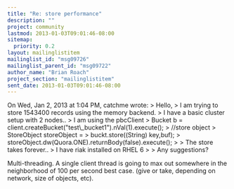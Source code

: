 ```yaml
---
title: "Re: store performance"
description: ""
project: community
lastmod: 2013-01-03T09:01:46-08:00
sitemap:
  priority: 0.2
layout: mailinglistitem
mailinglist_id: "msg09726"
mailinglist_parent_id: "msg09722"
author_name: "Brian Roach"
project_section: "mailinglistitem"
sent_date: 2013-01-03T09:01:46-08:00
---
```



On Wed, Jan 2, 2013 at 1:04 PM, catchme  wrote:
&gt; Hello,
&gt; I am trying to store 1543400 records using the memory backend.
&gt; I have a basic cluster setup with 2 nodes..
&gt; I am using the pbcClient
&gt; Bucket b = client.createBucket("test\\_bucket1").nVal(1).execute();
&gt; //store object
&gt; StoreObject storeObject =
&gt; buckt.store((String) key,buf);
&gt; storeObject.dw(Quora.ONE).returnBody(false).execute();
&gt;
&gt; The store takes forever..
&gt; I have riak installed on RHEL 6
&gt;
&gt; Any suggestions?

Multi-threading. A single client thread is going to max out somewhere
in the neighborhood of 100 per second best case. (give or take,
depending on network, size of objects, etc).

